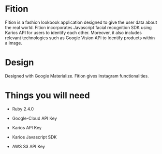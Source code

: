 # Fition

Fition is a fashion lookbook application designed to give the user data about the real world.
Fition incorporates Javascript facial recognition SDK using Karios API for users to identify each other.
Moreover, it also includes relevant technologies such as Google Vision API to Identify products within a image.

# Design

Designed with Google Materialize. Fition gives Instagram functionalities.

# Things you will need

* Ruby 2.4.0

* Google-Cloud API Key

* Karios API Key

* Karios Javascript SDK

* AWS S3 API Key
